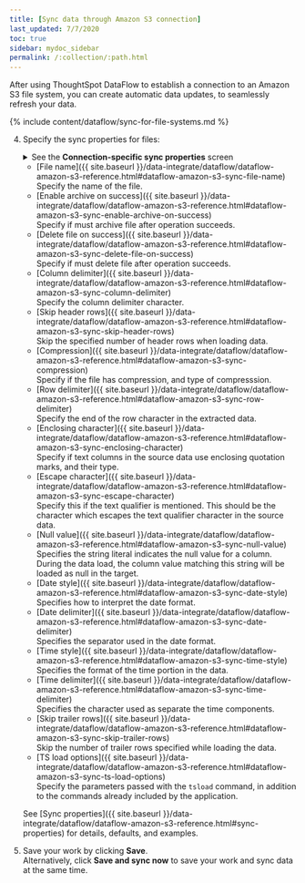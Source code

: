 ```yaml
---
title: [Sync data through Amazon S3 connection]
last_updated: 7/7/2020
toc: true
sidebar: mydoc_sidebar
permalink: /:collection/:path.html
---
```

After using ThoughtSpot DataFlow to establish a connection to an Amazon S3 file system, you can create automatic data updates, to seamlessly refresh your data.

{% include content/dataflow/sync-for-file-systems.md %}

4. Specify the sync properties for files:

   <details>
     <summary>See the <strong>Connection-specific sync properties</strong> screen</summary>
     <p><img src="../../images/dataflow-set-sync-properties-draft.png" alt="Enter sync details" /></p></details>

   * [File name]({{ site.baseurl }}/data-integrate/dataflow/dataflow-amazon-s3-reference.html#dataflow-amazon-s3-sync-file-name)<br/>Specify the name of the file.
   * [Enable archive on success]({{ site.baseurl }}/data-integrate/dataflow/dataflow-amazon-s3-reference.html#dataflow-amazon-s3-sync-enable-archive-on-success)<br/>Specify if must archive file after operation succeeds.
   * [Delete file on success]({{ site.baseurl }}/data-integrate/dataflow/dataflow-amazon-s3-reference.html#dataflow-amazon-s3-sync-delete-file-on-success)<br/>Specify if must delete file after operation succeeds.
   * [Column delimiter]({{ site.baseurl }}/data-integrate/dataflow/dataflow-amazon-s3-reference.html#dataflow-amazon-s3-sync-column-delimiter)<br/>Specify the column delimiter character.
   * [Skip header rows]({{ site.baseurl }}/data-integrate/dataflow/dataflow-amazon-s3-reference.html#dataflow-amazon-s3-sync-skip-header-rows)<br/>Skip the specified number of header rows when loading data.
   * [Compression]({{ site.baseurl }}/data-integrate/dataflow/dataflow-amazon-s3-reference.html#dataflow-amazon-s3-sync-compression)<br/>Specify if the file has compression, and type of compresssion.
   * [Row delimiter]({{ site.baseurl }}/data-integrate/dataflow/dataflow-amazon-s3-reference.html#dataflow-amazon-s3-sync-row-delimiter)<br/>Specify the end of the row character in the extracted data.
   * [Enclosing character]({{ site.baseurl }}/data-integrate/dataflow/dataflow-amazon-s3-reference.html#dataflow-amazon-s3-sync-enclosing-character)<br/>Specify if text columns in the source data use enclosing quotation marks, and their type.
   * [Escape character]({{ site.baseurl }}/data-integrate/dataflow/dataflow-amazon-s3-reference.html#dataflow-amazon-s3-sync-escape-character)<br/>Specify this if the text qualifier is mentioned. This should be the character which escapes the text qualifier character in the source data.
   * [Null value]({{ site.baseurl }}/data-integrate/dataflow/dataflow-amazon-s3-reference.html#dataflow-amazon-s3-sync-null-value)<br/>Specifies the string literal indicates the null value for a column. During the data load, the column value matching this string will be loaded as null in the target.
   * [Date style]({{ site.baseurl }}/data-integrate/dataflow/dataflow-amazon-s3-reference.html#dataflow-amazon-s3-sync-date-style)<br/>Specifies how to interpret the date format.
   * [Date delimiter]({{ site.baseurl }}/data-integrate/dataflow/dataflow-amazon-s3-reference.html#dataflow-amazon-s3-sync-date-delimiter)<br/>Specifies the separator used in the date format.
   * [Time style]({{ site.baseurl }}/data-integrate/dataflow/dataflow-amazon-s3-reference.html#dataflow-amazon-s3-sync-time-style)<br/>Specifies the format of the time portion in the data.
   * [Time delimiter]({{ site.baseurl }}/data-integrate/dataflow/dataflow-amazon-s3-reference.html#dataflow-amazon-s3-sync-time-delimiter)<br/>Specifies the character used as separate the time components.
   * [Skip trailer rows]({{ site.baseurl }}/data-integrate/dataflow/dataflow-amazon-s3-reference.html#dataflow-amazon-s3-sync-skip-trailer-rows)<br/>Skip the number of trailer rows specified while loading the data.
   * [TS load options]({{ site.baseurl }}/data-integrate/dataflow/dataflow-amazon-s3-reference.html#dataflow-amazon-s3-sync-ts-load-options)<br/>Specify the parameters passed with the <code>tsload</code> command, in addition to the commands already included by the application.

   See [Sync properties]({{ site.baseurl }}/data-integrate/dataflow/dataflow-amazon-s3-reference.html#sync-properties) for details, defaults, and examples.

5. Save your work by clicking **Save**.<br/>Alternatively, click **Save and sync now** to save your work and sync data at the same time.
